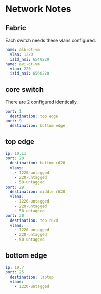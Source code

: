 # Network Notes

## Fabric

Each switch needs these vlans configured.

```yaml
name: alb-ot-vm
  vlan: 1220
  isid_nsi: 6540220
name: avi-ot-vm
  vlan: 220
  isid_nsi: 6560220
```

## core switch

There are 2 configured identically.

```yaml
port: 1
  destination: top edge
port: 9
  destination: bottom edge
```

## top edge

```yaml
ip: 10.11
port: 28
  destination: bottom r620
  vlans:
    - 1220-untagged
    - 220-untagged
    - 50-untagged
port: 29
  destination: middle r620
  vlans:
    - 1220-untagged
    - 220-untagged
    - 50-untagged
port: 30
  destination: top r620
  vlans:
    - 1220-untagged
    - 220-untagged
    - 50-untagged
```

## bottom edge

```yaml
ip: 10.?
port: 25
  destination: laptop
  vlans:
    - 1220-untagged
```
